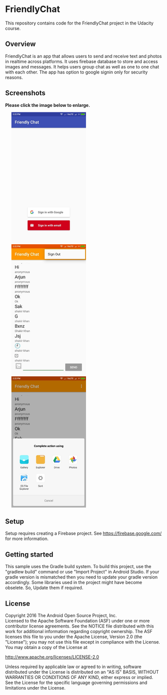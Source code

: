 # FriendlyChat
This repository contains code for the FriendlyChat project in the Udacity course.

## Overview

FriendlyChat is an app that allows users to send and receive text and photos in realtime across platforms. It uses 
firebase database to store and access images and messages. It helps users group chat as well as one to one chat with
each other. The app has option to google signin only for security reasons.

## Screenshots
**Please click the image below to enlarge.**

<img src="https://github.com/Shubhraaaj/FriendlyChat/blob/master/app/src/main/res/drawable/login.jpg" 
height="420" width="240" hspace="20"><img src="https://github.com/Shubhraaaj/FriendlyChat/blob/master/app/src/main/res/drawable/messaging.jpg" 
height="420" width="240" hspace="20"><img src="https://github.com/Shubhraaaj/FriendlyChat/blob/master/app/src/main/res/drawable/send%20image.jpg" 
height="420" width="240" hspace="20">

## Setup
Setup requires creating a Firebase project. See https://firebase.google.com/ for more information.

## Getting started
This sample uses the Gradle build system. 
To build this project, use the "gradlew build" command or use "Import Project" in Android Studio. 
If your gradle version is mismatched then you need to update your gradle version accordingly.
Some libraries used in the project might have become obselete. So, Update them if required.

## License
Copyright 2016 The Android Open Source Project, Inc.<br>
Licensed to the Apache Software Foundation (ASF) under one or more contributor license agreements. 
See the NOTICE file distributed with this work for additional information regarding copyright ownership. 
The ASF licenses this file to you under the Apache License, Version 2.0 (the "License"); 
you may not use this file except in compliance with the License. You may obtain a copy of the License at<br>

http://www.apache.org/licenses/LICENSE-2.0 <br>

Unless required by applicable law or agreed to in writing, software distributed under the License is distributed on an "AS IS" BASIS, 
WITHOUT WARRANTIES OR CONDITIONS OF ANY KIND, either express or implied. See the License for the specific language governing permissions 
and limitations under the License.
